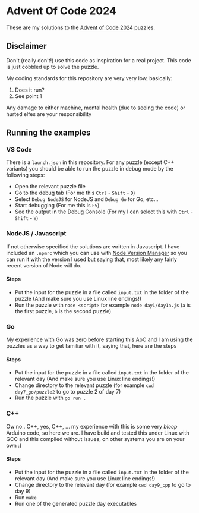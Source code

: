 # Advent Of Code 2024

These are my solutions to the [Advent of Code 2024](https://adventofcode.com/2024) puzzles.

## Disclaimer

Don't (really don't!) use this code as inspiration for a real project. This code is just cobbled
up to solve the puzzle. 

My coding standards for this repository are very very low, basically:
1. Does it run? 
2. See point 1 

Any damage to either machine, mental health (due to seeing the code) or hurted elfes are your responsibility

## Running the examples

### VS Code
There is a `launch.json` in this repository. For any puzzle (except C++ variants) you should be able to run the puzzle in debug mode by the following steps:

* Open the relevant puzzle file
* Go to the debug tab (For me this `Ctrl` - `Shift` - `D`)
* Select `Debug NodeJS` for NodeJS and `Debug Go` for Go, etc...
* Start debugging (For me this is `F5`)
* See the output in the Debug Console (For my I can select this with `Ctrl` - `Shift` - `Y`)

### NodeJS / Javascript
If not otherwise specified the solutions are written in Javascript. I have included an `.npmrc` which you can use with [Node Version Manager](https://github.com/nvm-sh/nvm) so you can run it with the version I used but saying that, most likely any fairly recent version of Node will do.

#### Steps
* Put the input for the puzzle in a file called `input.txt` in the folder of the puzzle (And make sure you use Linux line endings!)
* Run the puzzle with `node <script>` for example `node day1/day1a.js` (`a` is the first puzzle, `b` is the second puzzle)


### Go

My experience with Go was zero before starting this AoC and I am using the puzzles as a way to get familiar with it, saying that, here are the steps

#### Steps
* Put the input for the puzzle in a file called `input.txt` in the folder of the relevant day (And make sure you use Linux line endings!)
* Change directory to the relevant puzzle (for example `cwd day7_go/puzzle2` to go to puzzle 2 of day 7)
* Run the puzzle with `go run .`


### C++

Ow no.. C++, yes, C++, ... my experience with this is some very *bleep* Arduino code, so here we are. I have build and tested this under Linux with GCC
and this compiled without issues, on other systems you are on your own :)

#### Steps
* Put the input for the puzzle in a file called `input.txt` in the folder of the relevant day (And make sure you use Linux line endings!)
* Change directory to the relevant day (for example `cwd day9_cpp` to go to day 9)
* Run `make`
* Run one of the generated puzzle day executables

